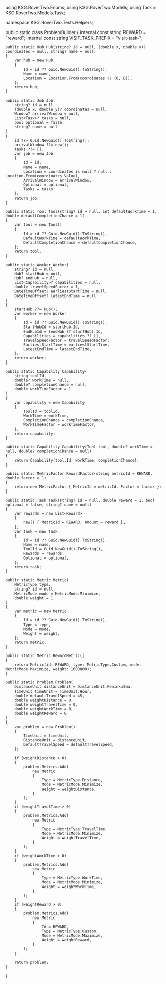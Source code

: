 using KSG.RoverTwo.Enums;
using KSG.RoverTwo.Models;
using Task = KSG.RoverTwo.Models.Task;

namespace KSG.RoverTwo.Tests.Helpers;

public static class ProblemBuilder
{
	internal const string REWARD = "reward";
	internal const string VISIT_TASK_PREFIX = "visit-task-";

	public static Hub Hub(string? id = null, (double x, double y)? coordinates = null, string? name = null)
	{
		var hub = new Hub
		{
			Id = id ?? Guid.NewGuid().ToString(),
			Name = name,
			Location = Location.From(coordinates ?? (0, 0)),
		};
		return hub;
	}

	public static Job Job(
		string? id = null,
		(double x, double y)? coordinates = null,
		Window? arrivalWindow = null,
		List<Task>? tasks = null,
		bool optional = false,
		string? name = null
	)
	{
		id ??= Guid.NewGuid().ToString();
		arrivalWindow ??= new();
		tasks ??= [];
		var job = new Job
		{
			Id = id,
			Name = name,
			Location = coordinates is null ? null : Location.From(coordinates.Value),
			ArrivalWindow = arrivalWindow,
			Optional = optional,
			Tasks = tasks,
		};
		return job;
	}

	public static Tool Tool(string? id = null, int defaultWorkTime = 1, double defaultCompletionChance = 1)
	{
		var tool = new Tool()
		{
			Id = id ?? Guid.NewGuid().ToString(),
			DefaultWorkTime = defaultWorkTime,
			DefaultCompletionChance = defaultCompletionChance,
		};
		return tool;
	}

	public static Worker Worker(
		string? id = null,
		Hub? startHub = null,
		Hub? endHub = null,
		List<Capability>? capabilities = null,
		double travelSpeedFactor = 1,
		DateTimeOffset? earliestStartTime = null,
		DateTimeOffset? latestEndTime = null
	)
	{
		startHub ??= Hub();
		var worker = new Worker
		{
			Id = id ?? Guid.NewGuid().ToString(),
			StartHubId = startHub.Id,
			EndHubId = (endHub ?? startHub).Id,
			Capabilities = capabilities ?? [],
			TravelSpeedFactor = travelSpeedFactor,
			EarliestStartTime = earliestStartTime,
			LatestEndTime = latestEndTime,
		};
		return worker;
	}

	public static Capability Capability(
		string toolId,
		double? workTime = null,
		double? completionChance = null,
		double workTimeFactor = 1
	)
	{
		var capability = new Capability
		{
			ToolId = toolId,
			WorkTime = workTime,
			CompletionChance = completionChance,
			WorkTimeFactor = workTimeFactor,
		};
		return capability;
	}

	public static Capability Capability(Tool tool, double? workTime = null, double? completionChance = null)
	{
		return Capability(tool.Id, workTime, completionChance);
	}

	public static MetricFactor RewardFactor(string metricId = REWARD, double factor = 1)
	{
		return new MetricFactor { MetricId = metricId, Factor = factor };
	}

	public static Task Task(string? id = null, double reward = 1, bool optional = false, string? name = null)
	{
		var rewards = new List<Reward>
		{
			new() { MetricId = REWARD, Amount = reward },
		};
		var task = new Task
		{
			Id = id ?? Guid.NewGuid().ToString(),
			Name = name,
			ToolId = Guid.NewGuid().ToString(),
			Rewards = rewards,
			Optional = optional,
		};
		return task;
	}

	public static Metric Metric(
		MetricType type,
		string? id = null,
		MetricMode mode = MetricMode.Minimize,
		double weight = 1
	)
	{
		var metric = new Metric
		{
			Id = id ?? Guid.NewGuid().ToString(),
			Type = type,
			Mode = mode,
			Weight = weight,
		};
		return metric;
	}

	public static Metric RewardMetric()
	{
		return Metric(id: REWARD, type: MetricType.Custom, mode: MetricMode.Maximize, weight: 1000000);
	}

	public static Problem Problem(
		DistanceUnit distanceUnit = DistanceUnit.Peninkulma,
		TimeUnit timeUnit = TimeUnit.Hour,
		double defaultTravelSpeed = 45,
		double weightDistance = 0,
		double weightTravelTime = 0,
		double weightWorkTime = 0,
		double weightReward = 0
	)
	{
		var problem = new Problem()
		{
			TimeUnit = timeUnit,
			DistanceUnit = distanceUnit,
			DefaultTravelSpeed = defaultTravelSpeed,
		};

		if (weightDistance > 0)
		{
			problem.Metrics.Add(
				new Metric
				{
					Type = MetricType.Distance,
					Mode = MetricMode.Minimize,
					Weight = weightDistance,
				}
			);
		}
		if (weightTravelTime > 0)
		{
			problem.Metrics.Add(
				new Metric
				{
					Type = MetricType.TravelTime,
					Mode = MetricMode.Minimize,
					Weight = weightTravelTime,
				}
			);
		}
		if (weightWorkTime > 0)
		{
			problem.Metrics.Add(
				new Metric
				{
					Type = MetricType.WorkTime,
					Mode = MetricMode.Minimize,
					Weight = weightWorkTime,
				}
			);
		}
		if (weightReward > 0)
		{
			problem.Metrics.Add(
				new Metric
				{
					Id = REWARD,
					Type = MetricType.Custom,
					Mode = MetricMode.Maximize,
					Weight = weightReward,
				}
			);
		}

		return problem;
	}
}
